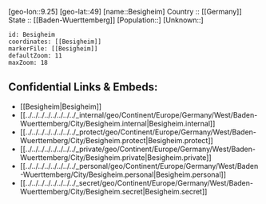 ﻿---
location: [49,9.25] 
mapzoom: [7,12] 
mapmarker: city 
type: City
tags:
- geo/City


SpocWebEntityId: 29152
isDeleted: false
confidential: public

---
[geo-lon::9.25] 
[geo-lat::49] 
[name::Besigheim] 
Country :: [[Germany]]  
State :: [[Baden-Wuerttemberg]] 
[Population::] 
[Unknown::] 


```leaflet
id: Besigheim
coordinates: [[Besigheim]] 
markerFile: [[Besigheim]] 
defaultZoom: 11 
maxZoom: 18
```


## Confidential Links & Embeds: 
- [[Besigheim|Besigheim]]  
- [[../../../../../../../../_internal/geo/Continent/Europe/Germany/West/Baden-Wuerttemberg/City/Besigheim.internal|Besigheim.internal]] 
- [[../../../../../../../../_protect/geo/Continent/Europe/Germany/West/Baden-Wuerttemberg/City/Besigheim.protect|Besigheim.protect]] 
- [[../../../../../../../../_private/geo/Continent/Europe/Germany/West/Baden-Wuerttemberg/City/Besigheim.private|Besigheim.private]] 
- [[../../../../../../../../_personal/geo/Continent/Europe/Germany/West/Baden-Wuerttemberg/City/Besigheim.personal|Besigheim.personal]] 
- [[../../../../../../../../_secret/geo/Continent/Europe/Germany/West/Baden-Wuerttemberg/City/Besigheim.secret|Besigheim.secret]] 
